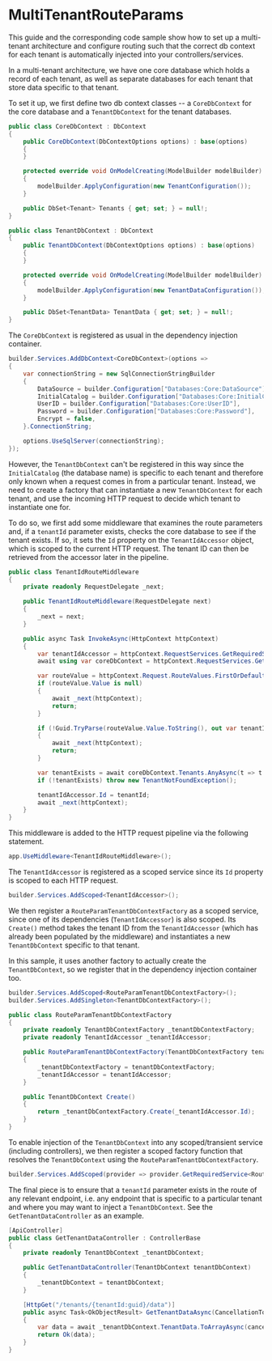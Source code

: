 # MultiTenantRouteParams

This guide and the corresponding code sample show how to set up a multi-tenant architecture and configure routing such that the correct db context for each tenant is automatically injected into your controllers/services.

In a multi-tenant architecture, we have one core database which holds a record of each tenant, as well as separate databases for each tenant that store data specific to that tenant.

To set it up, we first define two db context classes -- a `CoreDbContext` for the core database and a `TenantDbContext` for the tenant databases.

```csharp
public class CoreDbContext : DbContext
{
    public CoreDbContext(DbContextOptions options) : base(options)
    {
    }

    protected override void OnModelCreating(ModelBuilder modelBuilder)
    {
        modelBuilder.ApplyConfiguration(new TenantConfiguration());
    }

    public DbSet<Tenant> Tenants { get; set; } = null!;
}
```

```csharp
public class TenantDbContext : DbContext
{
    public TenantDbContext(DbContextOptions options) : base(options)
    {
    }

    protected override void OnModelCreating(ModelBuilder modelBuilder)
    {
        modelBuilder.ApplyConfiguration(new TenantDataConfiguration());
    }

    public DbSet<TenantData> TenantData { get; set; } = null!;
}
```

The `CoreDbContext` is registered as usual in the dependency injection container.

```csharp
builder.Services.AddDbContext<CoreDbContext>(options =>
{
    var connectionString = new SqlConnectionStringBuilder
    {
        DataSource = builder.Configuration["Databases:Core:DataSource"],
        InitialCatalog = builder.Configuration["Databases:Core:InitialCatalog"],
        UserID = builder.Configuration["Databases:Core:UserID"],
        Password = builder.Configuration["Databases:Core:Password"],
        Encrypt = false,
    }.ConnectionString;

    options.UseSqlServer(connectionString);
});
```

However, the `TenantDbContext` can't be registered in this way since the `InitialCatalog` (the database name) is specific to each tenant and therefore only known when a request comes in from a particular tenant. Instead, we need to create a factory that can instantiate a new `TenantDbContext` for each tenant, and use the incoming HTTP request to decide which tenant to instantiate one for.

To do so, we first add some middleware that examines the route parameters and, if a `tenantId` parameter exists, checks the core database to see if the tenant exists. If so, it sets the `Id` property on the `TenantIdAccessor` object, which is scoped to the current HTTP request. The tenant ID can then be retrieved from the accessor later in the pipeline.

```csharp
public class TenantIdRouteMiddleware
{
    private readonly RequestDelegate _next;

    public TenantIdRouteMiddleware(RequestDelegate next)
    {
        _next = next;
    }

    public async Task InvokeAsync(HttpContext httpContext)
    {
        var tenantIdAccessor = httpContext.RequestServices.GetRequiredService<TenantIdAccessor>();
        await using var coreDbContext = httpContext.RequestServices.GetRequiredService<CoreDbContext>();

        var routeValue = httpContext.Request.RouteValues.FirstOrDefault(x => x.Key == "tenantId");
        if (routeValue.Value is null)
        {
            await _next(httpContext);
            return;
        }

        if (!Guid.TryParse(routeValue.Value.ToString(), out var tenantId))
        {
            await _next(httpContext);
            return;
        }

        var tenantExists = await coreDbContext.Tenants.AnyAsync(t => t.Id == tenantId, httpContext.RequestAborted);
        if (!tenantExists) throw new TenantNotFoundException();

        tenantIdAccessor.Id = tenantId;
        await _next(httpContext);
    }
}
```

This middleware is added to the HTTP request pipeline via the following statement.

```csharp
app.UseMiddleware<TenantIdRouteMiddleware>();
```

The `TenantIdAccessor` is registered as a scoped service since its `Id` property is scoped to each HTTP request.

```csharp
builder.Services.AddScoped<TenantIdAccessor>();
```

We then register a `RouteParamTenantDbContextFactory` as a scoped service, since one of its dependencies (`TenantIdAccessor`) is also scoped. Its `Create()` method takes the tenant ID from the `TenantIdAccessor` (which has already been populated by the middleware) and instantiates a new `TenantDbContext` specific to that tenant.

In this sample, it uses another factory to actually create the `TenantDbContext`, so we register that in the dependency injection container too.

```csharp
builder.Services.AddScoped<RouteParamTenantDbContextFactory>();
builder.Services.AddSingleton<TenantDbContextFactory>();
```

```csharp
public class RouteParamTenantDbContextFactory
{
    private readonly TenantDbContextFactory _tenantDbContextFactory;
    private readonly TenantIdAccessor _tenantIdAccessor;

    public RouteParamTenantDbContextFactory(TenantDbContextFactory tenantDbContextFactory, TenantIdAccessor tenantIdAccessor)
    {
        _tenantDbContextFactory = tenantDbContextFactory;
        _tenantIdAccessor = tenantIdAccessor;
    }

    public TenantDbContext Create()
    {
        return _tenantDbContextFactory.Create(_tenantIdAccessor.Id);
    }
}
```

To enable injection of the `TenantDbContext` into any scoped/transient service (including controllers), we then register a scoped factory function that resolves the `TenantDbContext` using the `RouteParamTenantDbContextFactory`.

```csharp
builder.Services.AddScoped(provider => provider.GetRequiredService<RouteParamTenantDbContextFactory>().Create());
```

The final piece is to ensure that a `tenantId` parameter exists in the route of any relevant endpoint, i.e. any endpoint that is specific to a particular tenant and where you may want to inject a `TenantDbContext`. See the `GetTenantDataController` as an example.

```csharp
[ApiController]
public class GetTenantDataController : ControllerBase
{
    private readonly TenantDbContext _tenantDbContext;

    public GetTenantDataController(TenantDbContext tenantDbContext)
    {
        _tenantDbContext = tenantDbContext;
    }

    [HttpGet("/tenants/{tenantId:guid}/data")]
    public async Task<OkObjectResult> GetTenantDataAsync(CancellationToken cancellationToken)
    {
        var data = await _tenantDbContext.TenantData.ToArrayAsync(cancellationToken);
        return Ok(data);
    }
}
```
